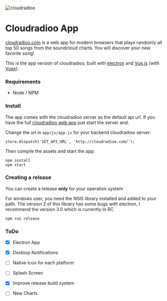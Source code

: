 ![cloudradioo](http://i.imgur.com/lf18DnW.jpg)

Cloudradioo App
===============

[cloudradioo.com](http://cloudradioo.com) is a web app for modern browsers that plays randomly all top 50 songs from the soundcloud charts. You will discover your new favorite song!

This is the app version of cloudradioo, built with [electron](http://electron.atom.io/) and [Vue.js](http://vuejs.org) (with [Vuex](https://github.com/vuejs/vuex)).

### Requirements
* Node / NPM

### Install

The app comes with the cloudradioo server as the default api url. If you have the full [cloudradioo web app](https://github.com/devfake/cloudradioo) just start the server and:

Change the url in `app/js/app.js` for your backend cloudradioo server:

```
store.dispatch('SET_API_URL', 'http://cloudradioo.com/');
```

Then compile the assets and start the app:

```
npm install
npm start
```

### Creating a release

You can create a release **only** for your operation system

For windows user, you need the NSIS library installed and added to your path. The version 2 of this library has some bugs with electron, I recommend the version 3.0 which is currently in RC

```
npm run release
```

### ToDo

- [x] Electron App
- [x] Desktop Notifications
- [ ] Native Icon for each platform
- [ ] Splash Screen
- [x] Improve release build system
- [ ] New Charts



